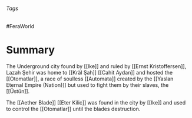 ###### Tags

#FeraWorld

# Summary
The Underground city found by [[Ike]] and ruled by [[Ernst Kristoffersen]], Lazah Şehir was home to [[Kräl Şah]] [[Cahit Aydan]] and hosted the [[Otomatlar]], a race of soulless [[Automata]] created by the [[Yaslan Eternal Empire (Nation)]] but used to fight them by their slaves, the [[Üstün]].

The [[Aether Blade]] [[Eter Kilic]] was found in the city by [[Ike]] and used to control the [[Otomatlar]] until the blades destruction.